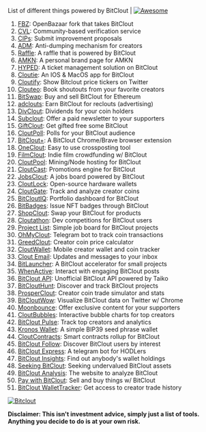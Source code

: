 List of different things powered by BitClout  | [![Awesome](https://cdn.rawgit.com/sindresorhus/awesome/d7305f38d29fed78fa85652e3a63e154dd8e8829/media/badge.svg)](https://github.com/Mentors4EDU/Awesome-Clout)

1. [FBZ](https://github.com/Mentors4EDU/FBZ): OpenBazaar fork that takes  BitClout
2. [CVL](https://www.cvl.ac/): Community-based verification service
3. [CIPs](https://github.com/Mentors4EDU/BitClout-Proposals): Submit improvement proposals
4. [ADM](https://github.com/CloutContracts/ADM): Anti-dumping mechanism for creators
5. [Raffle](https://bitcloutraffle.com/): A raffle that is powered by BitClout
6. [AMKN](https://peer-social.com/): A personal brand page for AMKN
7. [HYPED](https://hypedtickets.com/): A ticket management solution on BitClout
8. [Cloutie](https://bitclout.com/u/CloutieApp): An IOS & MacOS app for BitClout
9. [Cloutify](https://chrome.google.com/webstore/detail/cloutify-show-bitclout-pr/mmpacdkjmmnichfpplcpcipgcdphfhdg): Show Bitclout price tickers on Twitter
10. [Clouteo](https://www.clouteo.co/book-shout-out): Book shoutouts from your favorite creators
11. [BitSwap](https://bitswap.network/): Buy and sell BitClout for Ethereum
12. [adclouts](https://adclouts.com/): Earn BitClout for reclouts (advertising)
13. [DivClout](https://www.divclout.com/): Dividends for your coin holders
14. [Subclout](https://www.subclout.com/): Offer a paid newsletter to your supporters
15. [GiftClout](https://www.giftclout.com/): Get gifted free some BitClout
16. [CloutPoll](https://cloutpoll.com/): Polls for your BitClout audience
17. [BitClout+](https://bitclout.plus/): A BitClout Chrome/Brave browser extension
18. [OneClout](https://oneclout.net/): Easy to use crossposting tool
19. [FilmClout](https://bitclout.com/u/FilmClout): Indie film crowdfunding w/ BitClout
20. [CloutPool](https://bitclout.com/u/CloutPool): Mining/Node hosting for BitClout
21. [CloutCast](https://cloutcast.io/): Promotions engine for BitClout
22. [JobsClout](http://jobclout.me/): A jobs board powered by BitClout
23. [CloutLock](https://bitclout.com/u/CloutLockl): Open-source hardware wallets
24. [CloutGate](https://cloutgate.com/): Track and analyze creator coins
25. [BitCloutIQ](https://bitcloutiq.net/): Portfolio dashboard for BitClout
26. [BitBadges](http://bitbadges.web.app/): Issue NFT badges through BitClout
27. [ShopClout](http://shopclout.me/): Swap your BitClout for products
28. [Cloutathon](https://cloutathon.com/): Dev competitions for BitClout users
29. [Project List](https://project-list.io/): Simple job board for BitClout projects
30. [OhMyClout](https://ohmyclout.com/): Telegram bot to track coin transactions
31. [GreedClout](https://bogdandidenko.github.io/greedclout/): Creator coin price calculator
32. [CloutWallet](https://bitclout.com/u/cloutwallet): Mobile creator wallet and coin tracker
33. [Clout Email](https://cloutemail.com/): Updates and messages to your inbox
34. [BitLauncher](https://bitlauncher.net/): A BitClout accelerator for small projects
35. [WhenActive](https://whenactive.com/global): Interact with engaging BitClout posts
36. [BitClout API](https://github.com/benjaminwoods/bitclout): Unofficial BitClout API powered by Taiko
37. [BitCloutHunt](https://www.bitclouthunt.com/): Discover and track BitClout projects
38. [ProsperClout](https://www.prosperclout.com/): Creator coin trade simulator and stats
39. [BitCloutWow](https://chrome.google.com/webstore/detail/bitcloutwow-bitclout-on-t/pljnngphhkadegjpkajkcigimjdheedd?hl=en&authuser=1): Visualize BitClout data on Twitter w/ Chrome
40. [Moonbounce](https://getmoonbounce.com/): Offer exclusive content for your supporters
41. [CloutBubbles](https://cloutbubbles.com/): Interactive bubble charts for top creators
42. [BitClout Pulse](https://www.bitcloutpulse.com/): Track top creators and analytics
43. [Kronos Wallet](https://kronoswallet.com/): A simple BIP39 seed phrase wallet
44. [CloutContracts](https://bitclout.com/u/cloutcontracts): Smart contracts rollup for BitClout
45. [BitClout Follow](https://bitcloutfollow.com/): Discover BitClout users by interest
46. [BitClout Express](https://bitclout.express/): A telegram bot for HODLers
47. [BitClout Insights](https://bitcloutinsights.com/): Find out anybody's wallet holdings
48. [Seeking BitClout](https://seekingbitclout.com/): Seeking undervalued BitClout assets
49. [BitClout Analysis](https://www.bitcloutanalysis.com/): The website to analyze BitClout
50. [Pay with BitClout](https://bitclout.com/u/PayWithBitClout): Sell and buy things w/ BitClout
51. [BitClout WalletTracker](https://chrome.google.com/webstore/detail/bitclout-wallettracker/kgafnekhkfjhjjdmlobajeppoehmjbba): Get access to creator trade history

[![Bitclout](https://img.shields.io/badge/-Follow%20me%20on%20BitClout-red)](https://bitclout.com/u/AMKN)

**Disclaimer: This isn't investment advice, simply just a list of tools. Anything you decide to do is at your own risk.**
